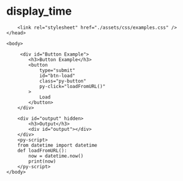 # display_time

<!doctype html>
<html>
    <head>
        <title id="header-title"></title>
        <meta charset="utf-8" />
        <meta name="viewport" content="width=device-width,initial-scale=1" />
        <link rel="icon" type="image/png" href="./favicon.png" />
        <link
            rel="stylesheet"
            href="https://pyscript.net/latest/pyscript.css"
        />
        <script defer src="https://pyscript.net/latest/pyscript.js"></script>

        <link rel="stylesheet" href="./assets/css/examples.css" />
    </head>

    <body>

         <div id="Button Example">
            <h3>Button Example</h3>
            <button
                type="submit"
                id="btn-load"
                class="py-button"
                py-click="loadFromURL()"
            >
                Load
            </button>
        </div>

        <div id="output" hidden>
            <h3>Output</h3>
            <div id="output"></div>
        </div> 
        <py-script>
        from datetime import datetime
        def loadFromURL():
            now = datetime.now()
            print(now)
        </py-script>
    </body>
</html>



